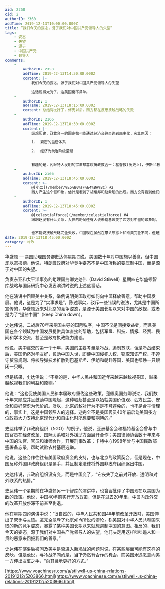 ```yaml
---
aid: 2250
cid: 2
authorID: 2360
addTime: 2019-12-13T10:00:00.000Z
title: “我们今天的姿态，源于我们对中国共产党领导人的失望”
tags:
    - 姿态
    - 失望
    - 源于
    - 中国共产党
    - 领导人
comments:
    -
        authorID: 2353
        addTime: 2019-12-13T14:30:00.000Z
        content: |-
            我们今天的姿态，源于我们对中国共产党领导人的失望

            这话说得太对了，这美国佬不简单。
    -
        authorID: 1
        addTime: 2019-12-13T18:15:00.000Z
        content: 总结得太好了，修宪以后，西方都在反思接触战略的失败
    -
        authorID: 2166
        addTime: 2019-12-13T18:30:00.000Z
        content: |-
            纵观历史，政教合一的国家都不能通过经济交往而达到民主化，究其原因：

            1.  紧密的监控体系
                
            2.  经济为统治阶级垄断
                

            有趣的是，闪米特人发明的宗教都喜欢搞政教合一：基督教(历史上)，伊斯兰教，马克思教。
    -
        authorID: 2166
        addTime: 2019-12-13T18:45:00.000Z
        content: >-
            @[小二](/member/%E5%B0%8F%E4%BA%8C) #2
            西方产生这个假印象，估计是看到了胡耀邦和赵紫阳的出现。西方没有看到他们的下场。
    -
        authorID: 1
        addTime: 2019-12-13T18:45:00.000Z
        content: >-
            @[celestialforce](/member/celestialforce) #4
            跟胡赵没有什么关系，入世的时候还有人说朱镕基改变了西方对中国的印象呢。


            也不能说接触战略完全失败，中国现在虽然在意识形态上和欧美完全不同，但是好歹进化到了一个现代政治实体，还是可以交流的，起码不会有鸡同鸭讲的问题。另外就是中国彻底资本主义化了，从这个角度上，也变得比以前更像欧美了。
date: 2019-12-13T18:45:00.000Z
category: 时政
---
```


华盛顿 — 美国助理国务卿史达伟星期四说，美国数十年对中国施以善意，但中国却以怨报德。他说，特朗普政府对华竞争姿态不是中国所称的要压制中国，而是源于对中国的失望。

负责东亚和太平洋事务的助理国务卿史达伟（David Stilwell）星期四在华盛顿智库战略与国际研究中心发表演讲时说的上述这番话。

他在演讲中回顾美中关系，举例说明美国政府如何向中国释放善意，帮助中国发展。他说，这是为了“实事求是”，陈述事实，驳斥一些错误的说法，尤其是中国所宣传的，华盛顿近来对北京的竞争姿态，是源于美国长期以来对中国的敌视，或者是为了“遏制中国”（keep China down）。

史达伟说，二战后70年来美国主导的国际秩序，中国不仅是间接受益者，而且美国在各个领域为中国发展提供具体直接的帮助，包括军事、科技、情报、经贸、民间和学术交流，甚至是政府执政能力建设。

他说，美中建交的第一个十年，美国的主要考量是冷战、遏制苏联，但是冷战结束后，美国仍然对华友好，帮助中国入世，即便中国侵犯人权、窃取知识产权、不遵守贸易规则、将核导弹技术扩散到巴基斯坦、伊朗和朝鲜等国，美国也都睁一只眼闭一只眼。

但是结果，史达伟说：“不幸的是，中华人民共和国近年来越来越敌视美国，越来越敌视我们的利益和原则。”

他说：“这也促使美国人民和本届政府重估这些政策。蓬佩奥国务卿说过，我们数十年来顺应并且鼓励中国崛起，这种崛起甚至是以牺牲美国价值观、西方民主、安全和良好常识为代价的。所以，北京的敌对行为不是不可避免的，也不是合乎情理的，事实上，这是中国领导人的选择。这完全不是美国官员40年前启动美国多方位政策大力支持北京现代化和自由化时所想要和期待的。”

史达伟举了非政府组织（NGO）的例子。他说，亚洲基金会和福特基金会曾与中国官员在经济改革、国际关系和对外援助方面展开合作；美国律师协会数十年来与中国的法官、官员和律师合作，开展刑事改革；卡特中心1998年曾与中国民政部签署备忘录，帮助试验农村基层选举。

他说，这些合作往往有美国政府资金的支持，也与北京的政策契合，但是现在，中国反称外国非政府组织是黑手，并且制定法律将外国非政府组织逐出中国。

史达伟说，非政府组织没有变，而是中国变了，“它丧失了之前对开放、透明和对外联系的热情。”

史达伟一个星期前在华盛顿另一个智库的演讲中，也含蓄批评了中国现在以美国为敌的政策。他说，中国40年前实行开放政策，但是在过去20年里，中国内政外交的改革开放停滞不前甚至倒退。

他在星期四的演讲中说：“很自然的，中华人民共和国40年前改革开放时，美国伸出了双手与友谊。这完全驳斥了北京如今所说的谬论，称美国对中华人民共和国采取的新的竞争姿态，暴露了某种美国长期以来就想遏制中国的意图。相反的，我们今天的姿态，源于我们对中国共产党领导人的失望，他们决定用这样咄咄逼人和一贯的恶意来回报我们的善意。”

史达伟在演讲后被问及美中是否进入新冷战的问题时说，在某些层面可能有这样的反映，但是他说，与冷战不同的是，当下仍然有合作的机会，而美国永远愿意向另一方伸出友谊之手，“向其展示更好的方式。”

[https://www.voachinese.com/a/stilwell-us-china-relations-20191212/5203866.html](https://www.voachinese.com/a/stilwell-us-china-relations-20191212/5203866.html)
